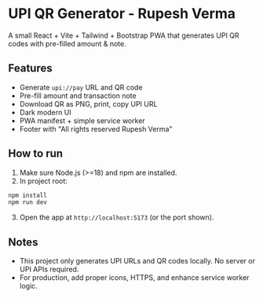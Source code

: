 # UPI QR Generator - Rupesh Verma

A small React + Vite + Tailwind + Bootstrap PWA that generates UPI QR codes with pre-filled amount & note.

## Features
- Generate `upi://pay` URL and QR code
- Pre-fill amount and transaction note
- Download QR as PNG, print, copy UPI URL
- Dark modern UI
- PWA manifest + simple service worker
- Footer with "All rights reserved Rupesh Verma"

## How to run
1. Make sure Node.js (>=18) and npm are installed.
2. In project root:
```bash
npm install
npm run dev
```
3. Open the app at `http://localhost:5173` (or the port shown).

## Notes
- This project only generates UPI URLs and QR codes locally. No server or UPI APIs required.
- For production, add proper icons, HTTPS, and enhance service worker logic.


